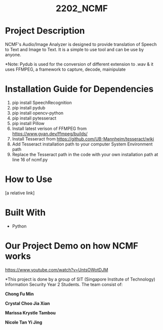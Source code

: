 <h1 align="center">2202_NCMF</h1>

# Project Description
NCMF's Audio/Image Analyzer is designed to provide translation of Speech to Text and Image to Text. It is a simple to use tool and can be use by anyone.

*Note: Pydub is used for the conversion of different extension to .wav & it uses FFMPEG, a framework to capture, decode, mainipulate

# Installation Guide for Dependencies
1. pip install SpeechRecognition
2. pip install pydub
3. pip install opencv-python   
5. pip install pytesseract
6. pip install Pillow
7. Install latest verison of FFMPEG from https://www.gyan.dev/ffmpeg/builds/
8. Install Tesseract from https://github.com/UB-Mannheim/tesseract/wiki 
9. Add Tesseract installation path to your computer System Environment path
10. Replace the Tesseract path in the code with your own installation path at line 16 of ncmf.py

# How to Use
[a relative link] 

# Built With 
- Python


# Our Project Demo on how NCMF works
https://www.youtube.com/watch?v=UntsOWotDJM



*This project is done by a group of SIT (Singapore Institute of Technology) Information Security Year 2 Students. The team consist of: 

**Chong Fu Min**

**Crystal Choo Jia Xian**

**Marissa Krystle Tambou**

**Nicole Tan Yi Jing**
